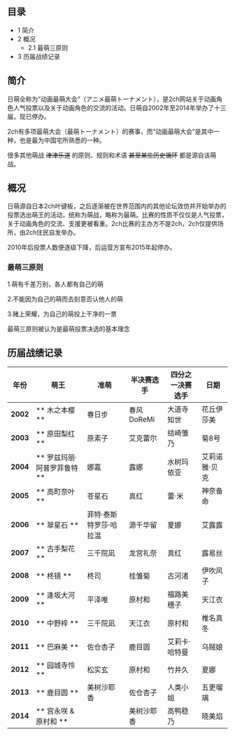 ##  目录

  * 1  简介 
  * 2  概况 
    * 2.1  最萌三原则 
  * 3  历届战绩记录 

##  简介

日萌全称为“动画最萌大会”（アニメ最萌トーナメント），是2ch网站关于动画角色人气投票以及关于动画角色的交流的活动。日萌自2002年至2014年举办了十三届，现已停办。

2ch有多项最萌大会（最萌トーナメント）的赛事，而“动画最萌大会”是其中一种，也是最为中国宅所熟悉的一种。

很多其他萌战 ~~津津乐道~~ 的原则、规则和术语 ~~甚至某些历史循环~~ 都是源自该萌战。

##  概况

日萌源自日本2ch叶键板，之后逐渐被在世界范围内的其他论坛效仿并开始举办的投票选出萌王的活动，统称为萌战，略称为最萌。比赛的性质不仅仅是人气投票，关于动画角色的交流、支援更被看重。2ch比赛的主办方不是2ch，2ch仅提供场所，由2ch住民自发举办。

2010年后投票人数便逐级下降，后运营方宣布2015年起停办。

###  最萌三原则

1.萌有千差万别，各人都有自己的萌

2.不能因为自己的萌而去刻意否认他人的萌

3.赌上荣耀，为自己的萌投上干净的一票

最萌三原则被认为是最萌投票决选的基本理念

##  历届战绩记录

|  年份  |  萌王  |  准萌  |  半决赛选手  |  四分之一决赛选手  |  日期   
---|---|---|---|---|---  
**2002** |  ** 木之本樱  ** |  春日步  |  春风DoReMi  |  大道寺知世  |  花丘伊莎美  |  光月未梦  |  椎名翼  |  植松小星  |  2002-03-25  ~ 09-22   
**2003** |  ** 原田梨红  ** |  原素子  |  艾克蕾尔  |  结崎雏乃  |  菊8号  |  本庄美风  |  苗木野空  |  篠冢岚  |  2003-04-20  ~ 06-29   
**2004** |  ** 罗兹玛丽·阿普罗菲鲁特  ** |  娜嘉  |  露娜  |  水树玛依亚  |  艾莉诺雅·贝克  |  美墨渚  |  苗木野空  |  兰花·法兰波瓦兹  |  2004-08-30  ~ 09-26   
**2005** |  ** 高町奈叶  ** |  苍星石  |  真红  |  蕾·米  |  神奈备命  |  藤乃静留  |  玖我夏树  |  桂圣奈  |  2005-08-23  ~ 11-13   
**2006** |  ** 翠星石  ** |  菲特·泰斯特罗莎·哈拉温  |  源千华留  |  夏娜  |  艾露露  |  长门有希  |  泽近爱理  |  远坂凛  |  2006-07-01  ~ 10-28   
**2007** |  ** 古手梨花  ** |  三千院凪  |  龙宫礼奈  |  真红  |  露易丝  |  柊司  |  泉此方  |  高町奈叶  |  2007-07-01  ~ 11-03   
**2008** |  ** 柊镜  ** |  柊司  |  桂雏菊  |  古河渚  |  伊吹风子  |  川添珠姬  |  坂上智代  |  千叶纪梨乃  |  2008-06-23  ~ 11-02   
**2009** |  ** 逢坂大河  ** |  平泽唯  |  原村和  |  福路美穗子  |  天江衣  |  鹭之宫伊澄  |  露易丝  |  片冈优希  |  2009-06-20  ~ 10-17   
**2010** |  ** 中野梓  ** |  三千院凪  |  天江衣  |  原村和  |  椎名真冬  |  佐天泪子  |  夏娜  |  山田葵  |  2010-06-26  ~ 10-16   
**2011** |  ** 巴麻美  ** |  佐仓杏子  |  鹿目圆  |  艾莉卡·哈特曼  |  乌贼娘  |  五更瑠璃  |  美树沙耶香  |  亚斯塔露蒂·尤各瓦尔  |  2011-06-23  ~ 11-05   
**2012** |  ** 园城寺怜  ** |  松实玄  |  原村和  |  竹井久  |  夏娜  |  露易丝  |  松实宥  |  宫永咲  |  2012-05-25  ~ 11-03   
**2013** |  ** 鹿目圆  ** |  美树沙耶香  |  佐仓杏子  |  人类小姐  |  五更瑠璃  |  巴麻美  |  岁纳京子  |  筒隐月子  |  2013-06-09  ~ 11-19   
**2014** |  ** 宫永咲  & 原村和  ** |  |  美树沙耶香  |  高鸭稳乃  |  晓美焰  |  佐仓杏子  |  园城寺怜  |  松实玄  |  2014-05-26  ~ 11-23 

